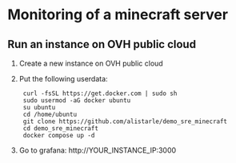 # Monitoring of a minecraft server

## Run an instance on OVH public cloud

1. Create a new instance on OVH public cloud

2. Put the following userdata:

        curl -fsSL https://get.docker.com | sudo sh
        sudo usermod -aG docker ubuntu
        su ubuntu
        cd /home/ubuntu
        git clone https://github.com/alistarle/demo_sre_minecraft
        cd demo_sre_minecraft
        docker compose up -d

3. Go to grafana: http://YOUR_INSTANCE_IP:3000
